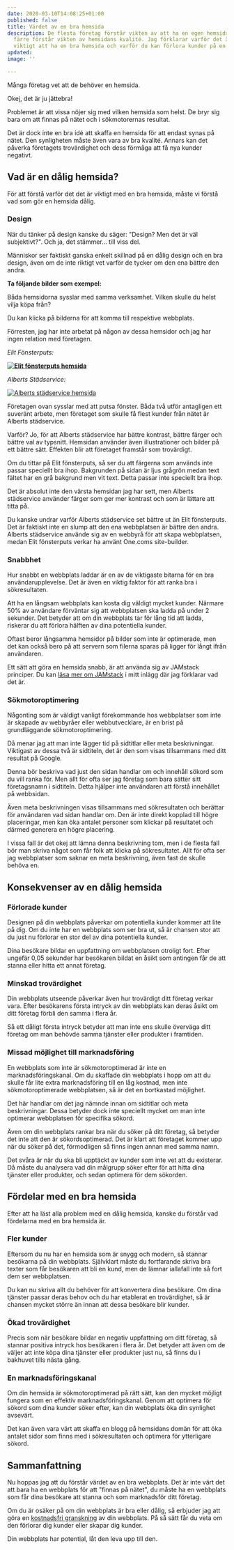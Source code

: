 ```yaml
---
date: 2020-03-10T14:08:25+01:00
published: false
title: Värdet av en bra hemsida
description: De flesta företag förstår vikten av att ha en egen hemsida, men allt
  färre förstår vikten av hemsidans kvalité. Jag förklarar varför det är otroligt
  viktigt att ha en bra hemsida och varför du kan förlora kunder på en dålig hemsida.
updated: 
image: ''

---
```

Många företag vet att de behöver en hemsida.

Okej, det är ju jättebra!

Problemet är att vissa nöjer sig med vilken hemsida som helst. De bryr sig bara om att finnas på nätet och i sökmotorernas resultat.

Det är dock inte en bra idé att skaffa en hemsida för att endast synas på nätet. Den synligheten måste även vara av bra kvalité. Annars kan det påverka företagets trovärdighet och dess förmåga att få nya kunder negativt.

## Vad är en dålig hemsida?

För att förstå varför det det är viktigt med en bra hemsida, måste vi förstå vad som gör en hemsida dålig.

### Design

När du tänker på design kanske du säger: "Design? Men det är väl subjektivt?". Och ja, det stämmer... till viss del.

Människor ser faktiskt ganska enkelt skillnad på en dålig design och en bra design, även om de inte riktigt vet varför de tycker om den ena bättre den andra.

**Ta följande bilder som exempel:**

Båda hemsidorna sysslar med samma verksamhet. Vilken skulle du helst vilja köpa från?

Du kan klicka på bilderna för att komma till respektive webbplats.

Förresten, jag har inte arbetat på någon av dessa hemsidor och jag har ingen relation med företagen.

_Elit Fönsterputs:_

 [**![Elit fönsterputs hemsida](/static/elit-fönsterputs.jpg "Elit fönsterputs")**](https://www.elitputs.se/)

_Alberts Städservice:_

[![Alberts städservice hemsida](/static/alberts-service.jpg "Alberts städservice")](https://www.alberts-service.se/kungsbacka/fonsterputs)

Företagen ovan sysslar med att putsa fönster. Båda två utför antagligen ett suveränt arbete, men företaget som skulle få flest kunder från nätet är Alberts städservice.

Varför? Jo, för att Alberts städservice har bättre kontrast, bättre färger och bättre val av typsnitt. Hemsidan använder även illustrationer och bilder på ett bättre sätt. Effekten blir att företaget framstår som trovärdigt.

Om du tittar på Elit fönsterputs, så ser du att färgerna som används inte passar speciellt bra ihop. Bakgrunden på sidan är ljus grågrön medan text fältet har en grå bakgrund men vit text. Detta passar inte speciellt bra ihop.

Det är absolut inte den värsta hemsidan jag har sett, men Alberts städservice använder färger som ger mer kontrast och som är lättare att titta på.

Du kanske undrar varför Alberts städservice set bättre ut än Elit fönsterputs. Det är faktiskt inte en slump att den ena webbplatsen är bättre den andra. Alberts städservice använde sig av en webbyrå för att skapa webbplatsen, medan Elit fönsterputs verkar ha använt One.coms site-builder.

### Snabbhet

Hur snabbt en webbplats laddar är en av de viktigaste bitarna för en bra användarupplevelse. Det är även en viktig faktor för att ranka bra i sökresultaten.

Att ha en långsam webbplats kan kosta dig väldigt mycket kunder. Närmare 50% av användare förväntar sig att webbplatsen ska ladda på under 2 sekunder. Det betyder att om din webbplats tar för lång tid att ladda, riskerar du att förlora hälften av dina potentiella kunder.

Oftast beror långsamma hemsidor på bilder som inte är optimerade, men det kan också bero på att servern som filerna sparas på ligger för långt ifrån användaren.

Ett sätt att göra en hemsida snabb, är att använda sig av JAMstack principer. Du kan [läsa mer om JAMstack](https://chjweb.se/blogg/vad-ar-egentligen-jamstack) i mitt inlägg där jag förklarar vad det är.

### Sökmotoroptimering

Någonting som är väldigt vanligt förekommande hos webbplatser som inte är skapade av webbyråer eller webbutvecklare, är en brist på grundläggande sökmotoroptimering.

Då menar jag att man inte lägger tid på sidtitlar eller meta beskrivningar. Viktigast av dessa två är sidtiteln, det är den som visas tillsammans med ditt resultat på Google.

Denna bör beskriva vad just den sidan handlar om och innehåll sökord som du vill ranka för. Men allt för ofta ser jag företag som bara sätter sitt företagsnamn i sidtiteln. Detta hjälper inte användaren att förstå innehållet på webbsidan.

Även meta beskrivningen visas tillsammans med sökresultaten och berättar för användaren vad sidan handlar om. Den är inte direkt kopplad till högre placeringar, men kan öka antalet personer som klickar på resultatet och därmed generera en högre placering.

I vissa fall är det okej att lämna denna beskrivning tom, men i de flesta fall bör man skriva något som får folk att klicka på sökresultatet. Allt för ofta ser jag webbplatser som saknar en meta beskrivning, även fast de skulle behöva en.

## Konsekvenser av en dålig hemsida

### Förlorade kunder

Designen på din webbplats påverkar om potentiella kunder kommer att lite på dig. Om du inte har en webbplats som ser bra ut, så är chansen stor att du just nu förlorar en stor del av dina potentiella kunder.

Dina besökare bildar en uppfattning om webbplatsen otroligt fort. Efter ungefär 0,05 sekunder har besökaren bildat en åsikt som antingen får de att stanna eller hitta ett annat företag. 

### Minskad trovärdighet

Din webbplats utseende påverkar även hur trovärdigt ditt företag verkar vara. Efter besökarens första intryck av din webbplats kan deras åsikt om ditt företag förbli den samma i flera år.

Så ett dåligt första intryck betyder att man inte ens skulle överväga ditt företag om man behövde samma tjänster eller produkter i framtiden.

### Missad möjlighet till marknadsföring

En webbplats som inte är sökmotoroptimerad är inte en marknadsföringskanal. Om du skaffade din webbplats i hopp om att du skulle får lite extra marknadsföring till en låg kostnad, men inte sökmotoroptimerade webbplatsen, så är det en bortkastad möjlighet.

Det här handlar om det jag nämnde innan om sidtitlar och meta beskrivningar. Dessa betyder dock inte speciellt mycket om man inte optimerar webbplatsen för specifika sökord.

Även om din webbplats rankar bra när du söker på ditt företag, så betyder det inte att den är sökordsoptimerad. Det är klart att företaget kommer upp när du söker på det, förmodligen så finns ingen annan med samma namn.

Det svåra är när du ska bli upptäckt av kunder som inte vet att du existerar. Då måste du analysera vad din målgrupp söker efter för att hitta dina tjänster eller produkter, och sedan optimera för dem sökorden.

## Fördelar med en bra hemsida

Efter att ha läst alla problem med en dålig hemsida, kanske du förstår vad fördelarna med en bra hemsida är.

### Fler kunder

Eftersom du nu har en hemsida som är snygg och modern, så stannar besökarna på din webbplats. Självklart måste du fortfarande skriva bra texter som får besökaren att bli en kund, men de lämnar iallafall inte så fort dem ser webbplatsen.

Du kan nu skriva allt du behöver för att konvertera dina besökare. Om dina tjänster passar deras behov och du har etablerat en trovärdighet, så är chansen mycket större än innan att dessa besökare blir kunder.

### Ökad trovärdighet

Precis som när besökare bildar en negativ uppfattning om ditt företag, så stannar positiva intryck hos besökaren i flera år. Det betyder att även om de väljer att inte köpa dina tjänster eller produkter just nu, så finns du i bakhuvet tills nästa gång.

### En marknadsföringskanal

Om din hemsida är sökmotoroptimerad på rätt sätt, kan den mycket möjligt fungera som en effektiv marknadsföringskanal. Genom att optimera för sökord som dina kunder söker efter, kan din webbplats öka din synlighet avsevärt.

Det kan även vara värt att skaffa en blogg på hemsidans domän för att öka antalet sidor som finns med i sökresultaten och optimera för ytterligare sökord.

## Sammanfattning

Nu hoppas jag att du förstår värdet av en bra webbplats. Det är inte värt det att bara ha en webbplats för att "finnas på nätet", du måste ha en webbplats som får dina besökare att stanna och som marknadsför ditt företag.

Om du är osäker på om din webbplats är bra eller dålig, så erbjuder jag att göra en [kostnadsfri granskning](https://chjweb.se/tjanster/granskning/#cta) av din webbplats. På så sätt får du veta om den förlorar dig kunder eller skapar dig kunder.

Din webbplats har potential, låt den leva upp till den.